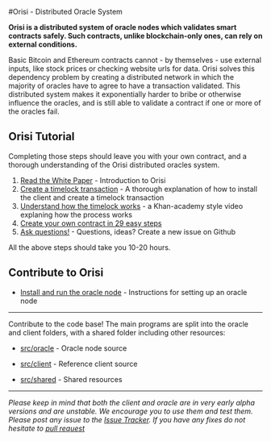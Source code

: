 #Orisi - Distributed Oracle System

**Orisi is a distributed system of oracle nodes which validates smart contracts safely. Such contracts, unlike blockchain-only ones, can rely on external conditions.**

Basic Bitcoin and Ethereum contracts cannot - by themselves - use external inputs, like stock prices or checking website urls for data. Orisi solves this dependency problem by creating a distributed network in which the majority of oracles have to agree to have a transaction validated. This distributed system makes it exponentially harder to bribe or otherwise influence the oracles, and is still able to validate a contract if one or more of the oracles fail.

## Orisi Tutorial

Completing those steps should leave you with your own contract, and a thorough understanding of the Orisi distributed oracles system.

1. [Read the White Paper](https://github.com/orisi/wiki/wiki/Orisi-White-Paper) - Introduction to Orisi
2. [Create a timelock transaction](https://github.com/orisi/wiki/wiki/Performing-a-Timelock-transaction) - A thorough explanation of how to install the client and create a timelock transaction
3. [Understand how the timelock works](https://www.youtube.com/watch?v=boPW1FwNu4c) - a Khan-academy style video explaning how the process works
4. [Create your own contract in 29 easy steps](https://github.com/orisi/wiki/wiki/How-to-create-a-contract)
5. [Ask questions!](https://github.com/orisi/orisi/issues/new) - Questions, ideas? Create a new issue on Github

All the above steps should take you 10-20 hours.

## Contribute to Orisi

* [Install and run the oracle node](https://github.com/orisi/wiki/wiki/Installing-the-oracle-node) - Instructions for setting up an oracle node

---------------------

Contribute to the code base! The main programs are split into the oracle and client folders, with a shared folder including other resources:

* [src/oracle](./src/oracle) - Oracle node source

* [src/client](./src/client) - Reference client source

* [src/shared](./src/shared) - Shared resources

---------------------

_Please keep in mind that both the client and oracle are in very early alpha versions and are unstable. We encourage you to use them and test them. Please post any issue to the [Issue Tracker](https://github.com/orisi/orisi/issues). If you have any fixes do not hesitate to [pull request](https://github.com/orisi/orisi/pulls)_
